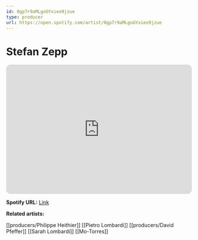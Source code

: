 ```yaml
---
id: 0gp7r9aMLgoGYxieo9jzue
type: producer
url: https://open.spotify.com/artist/0gp7r9aMLgoGYxieo9jzue
---
```

# Stefan Zepp

<iframe style="border-radius:12px" src="https://open.spotify.com/embed/artist/0gp7r9aMLgoGYxieo9jzue" width="100%" height="352" frameBorder="0" allowfullscreen="" allow="autoplay; clipboard-write; encrypted-media; fullscreen; picture-in-picture" loading="lazy"></iframe>

**Spotify URL:** [Link](https://open.spotify.com/artist/0gp7r9aMLgoGYxieo9jzue)

**Related artists:**

[[producers/Philippe Heithier]]
[[Pietro Lombardi]]
[[producers/David Pfeffer]]
[[Sarah Lombardi]]
[[Mo-Torres]]
